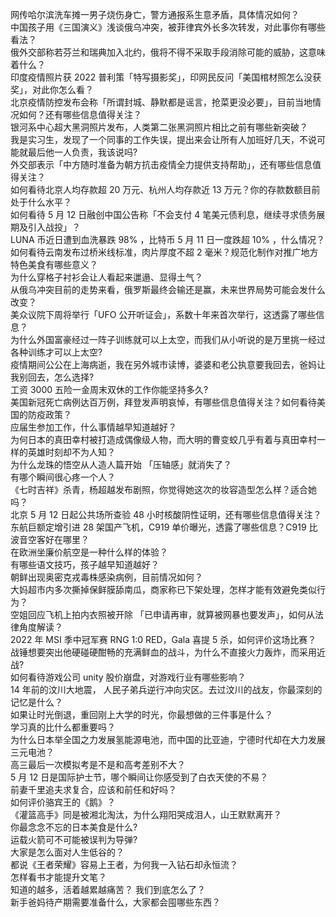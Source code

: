 网传哈尔滨洗车摊一男子烧伤身亡，警方通报系生意矛盾，具体情况如何？  
中国孩子用《三国演义》浅谈俄乌冲突，被菲律宾外长多次转发，对此事你有哪些看法？  
俄外交部称若芬兰和瑞典加入北约，俄将不得不采取手段消除可能的威胁，这意味着什么？  
印度疫情照片获 2022 普利策「特写摄影奖」，印网民反问「美国棺材照怎么没获奖」，对此你怎么看？  
北京疫情防控发布会称「所谓封城、静默都是谣言，抢菜更没必要」，目前当地情况如何？还有哪些信息值得关注？  
银河系中心超大黑洞照片发布，人类第二张黑洞照片相比之前有哪些新突破？  
我是实习生，发现了一个同事的工作失误，提出来会让所有人加班好几天，不说可能就最后他一人负责，我该说吗?  
外交部表示「中方随时准备为朝方抗击疫情全力提供支持帮助」，还有哪些信息值得关注？  
如何看待北京人均存款超 20 万元、杭州人均存款近 13 万元？你的存款数额目前处于什么水平？  
如何看待 5 月 12 日融创中国公告称「不会支付 4 笔美元债利息，继续寻求债务展期及引入战投」？  
LUNA 币近日遭到血洗暴跌 98% ，比特币 5 月 11 日一度跌超 10% ，什么情况？  
如何看待云南发布过桥米线标准，肉片厚度不超 2 毫米？规范化制作对推广地方特色美食有哪些意义？  
为什么穿格子衬衫会让人看起来邋遢、显得土气？  
从俄乌冲突目前的走势来看，俄罗斯最终会输还是赢，未来世界局势可能会发什么改变？  
美众议院下周将举行「UFO 公开听证会」，系数十年来首次举行，这透露了哪些信息？  
为什么外国富豪经过一阵子训练就可以上太空，而我们从小听说的是万里挑一经过各种训练才可以上太空?  
疫情期间公公在上海病逝，我在另外城市读博，婆婆和老公执意要我回去，爸妈让我别回去，怎么选择?  
工资 3000 五险一金周末双休的工作你能坚持多久?  
美国新冠死亡病例达百万例，拜登发声明哀悼，有哪些信息值得关注？如何看待美国的防疫政策？  
应届生参加工作，什么事情越早知道越好？  
为何日本的真田幸村被打造成偶像级人物，而大明的曹变蛟几乎有着与真田幸村一样的英雄时刻却不为人知？  
为什么龙珠的悟空从人造人篇开始  「压轴感」就消失了？  
有哪个瞬间很心疼一个人？  
《七时吉祥》杀青，杨超越发布剧照，你觉得她这次的妆容造型怎么样？适合她吗？  
北京 5 月 12 日起公共场所查验 48 小时核酸阴性证明，还有哪些信息值得关注？  
东航巨额定增引进 28 架国产飞机，C919 单价曝光，透露了哪些信息？C919 比波音空客好在哪里？  
在欧洲坐廉价航空是一种什么样的体验？  
有哪些语文技巧，孩子越早知道越好？  
朝鲜出现奥密克戎毒株感染病例，目前情况如何？  
大妈超市内多次撕掉保鲜膜舔南瓜，商家称已下架处理，怎样才能有效避免类似行为？  
空姐回应飞机上拍内衣照被开除 「已申请再审，就算被网暴也要发声」，如何从法律角度解读？  
2022 年 MSI 季中冠军赛 RNG 1:0 RED，Gala 喜提 5 杀，如何评价这场比赛？  
战锤想要突出他硬碰硬酣畅的充满鲜血的战斗，为什么不直接火力轰炸，而采用近战?  
如何看待游戏公司 unity 股价崩盘，对游戏行业有哪些影响？  
14 年前的汶川大地震， 人民子弟兵逆行冲向灾区。去过汶川的战友，你最深刻的记忆是什么？  
如果让时光倒退，重回刚上大学的时光，你最想做的三件事是什么？  
学习真的比什么都重要吗？  
为什么日本举全国之力发展氢能源电池，而中国的比亚迪，宁德时代却在大力发展三元电池？  
高三最后一次模拟考是不是和高考差别不大？  
5 月 12 日是国际护士节，哪个瞬间让你感受到了白衣天使的不易？  
前妻千里追夫求复合，应该和前任和好吗？  
如何评价骆宾王的《鹅》？  
《灌篮高手》同是被湘北淘汰，为什么翔阳哭成泪人，山王默默离开？  
你最念念不忘的日本美食是什么?  
运载火箭可不可能被误判为导弹?  
大家是怎么面对人生低谷的？  
都说《王者荣耀》容易上王者，为何我一入钻石却永恒流？  
怎样看书才能提升文笔？  
知道的越多，活着越累越痛苦？ 我们到底怎么了？  
新手爸妈待产期需要准备什么，大家都会囤哪些东西？  
